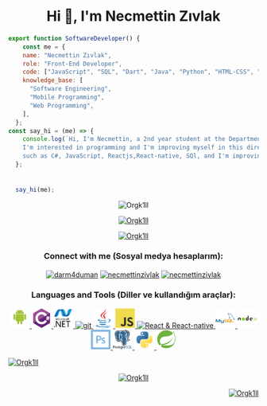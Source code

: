 


<h1 align="center">Hi 👋, I'm Necmettin Zıvlak</h1>

```javascript
export function SoftwareDeveloper() {
    const me = {
    name: "Necmettin Zıvlak",
    role: "Front-End Developer",
    code: ["JavaScript", "SQL", "Dart", "Java", "Python", "HTML-CSS", "C#"],
    knowledge_base: [
      "Software Engineering",
      "Mobile Programming",
      "Web Programming",
    ],
  };
const say_hi = (me) => {
    console.log(`Hi, I'm Necmettin, a 2nd year student at the Department of Computer Technologies. 
    I'm interested in programming and I'm improving myself in this direction. I have a good command of languages 
    such as C#, JavaScript, Reactjs,React-native, SQl, and I'm improving myself in mobile & web programming.`);
  };


  say_hi(me);

```

<p align="center"> <img src="https://komarev.com/ghpvc/?username=Orgk1ll&label=Profile%20views&color=0e75b6&style=flat" alt="Orgk1ll" /> </p>

<p align="center"> <a href="https://github.com/ryo-ma/github-profile-trophy"><img src="https://github-profile-trophy.vercel.app/?username=Orgk1ll&theme=darkhub" alt="Orgk1ll" /></a> </p>

<p align="center"> <a href="https://twitter.com/Orgk1ll" target="blank"><img src="https://img.shields.io/twitter/follow/Orgk1ll?logo=twitter&style=for-the-badge" alt="Orgk1ll" /></a> </p>

<h3 align="center">Connect with me (Sosyal medya hesaplarım):</h3>
<p align="center">
<a href="https://twitter.com/Orgk1ll" target="blank"><img align="center" src="https://raw.githubusercontent.com/rahuldkjain/github-profile-readme-generator/master/src/images/icons/Social/twitter.svg" alt="darm4duman" height="30" width="40" /></a>
<a href="https://linkedin.com/in/necmettinzivlak" target="blank"><img align="center" src="https://raw.githubusercontent.com/rahuldkjain/github-profile-readme-generator/master/src/images/icons/Social/linked-in-alt.svg" alt="necmettinzivlak" height="30" width="40" /></a>
<a href="https://instagram.com/necmettinzivlak" target="blank"><img align="center" src="https://raw.githubusercontent.com/rahuldkjain/github-profile-readme-generator/master/src/images/icons/Social/instagram.svg" alt="necmettinzivlak" height="30" width="40" /></a>
</p>

<h3 align="center">Languages and Tools (Diller ve kullandığım araçlar):</h3>
<p align="center"> <a href="https://developer.android.com" target="_blank" rel="noreferrer"> 
<img src="https://raw.githubusercontent.com/devicons/devicon/master/icons/android/android-original-wordmark.svg" alt="android" width="40" height="40"/> </a> <a href="https://www.cprogramming.com/" target="_blank" rel="noreferrer"> 
<img src="https://raw.githubusercontent.com/devicons/devicon/master/icons/csharp/csharp-original.svg" alt="csharp" width="40" height="40"/> </a> <a href="https://dotnet.microsoft.com/" target="_blank" rel="noreferrer"> 
<img src="https://raw.githubusercontent.com/devicons/devicon/master/icons/dot-net/dot-net-original-wordmark.svg" alt="dotnet" width="40" height="40"/> </a> <a href="https://firebase.google.com/" target="_blank" rel="noreferrer"> 
 <img src="https://www.vectorlogo.zone/logos/git-scm/git-scm-icon.svg" alt="git" width="40" height="40"/> </a> <a href="https://heroku.com" target="_blank" rel="noreferrer"> 
<img src="https://raw.githubusercontent.com/devicons/devicon/master/icons/java/java-original.svg" alt="java" width="40" height="40"/> </a> <a href="https://developer.mozilla.org/en-US/docs/Web/JavaScript" target="_blank" rel="noreferrer"> 
<img src="https://raw.githubusercontent.com/devicons/devicon/master/icons/javascript/javascript-original.svg" alt="javascript" width="40" height="40"/> </a> <a href="https://kotlinlang.org" target="_blank" rel="noreferrer"> 
<img src="https://upload.wikimedia.org/wikipedia/commons/a/a7/React-icon.svg" alt="React & React-native" width="40" height="40"/> </a> <a href="https://react.dev" target="_blank" rel="noreferrer"> 
<img src="https://raw.githubusercontent.com/devicons/devicon/master/icons/mysql/mysql-original-wordmark.svg" alt="mysql" width="40" height="40"/> </a> <a href="https://nodejs.org" target="_blank" rel="noreferrer">
 <img src="https://raw.githubusercontent.com/devicons/devicon/master/icons/nodejs/nodejs-original-wordmark.svg" alt="nodejs" width="40" height="40"/> </a> <a href="https://www.photoshop.com/en" target="_blank" rel="noreferrer"> 
 <img src="https://raw.githubusercontent.com/devicons/devicon/master/icons/photoshop/photoshop-line.svg" alt="photoshop" width="40" height="40"/> </a> <a href="https://www.php.net" target="_blank" rel="noreferrer">  <img src="https://raw.githubusercontent.com/devicons/devicon/master/icons/postgresql/postgresql-original-wordmark.svg" alt="postgresql" width="40" height="40"/> </a> <a href="https://www.python.org" target="_blank" rel="noreferrer"> 
 <img src="https://raw.githubusercontent.com/devicons/devicon/master/icons/python/python-original.svg" alt="python" width="40" height="40"/> </a> <a href="https://dotnet.microsoft.com/apps/xamarin" target="_blank" rel="noreferrer">
  <img src="https://raw.githubusercontent.com/github/explore/80688e429a7d4ef2fca1e82350fe8e3517d3494d/topics/spring-boot/spring-boot.png" alt="spring-boot" width="40" height="40"/> </a> <a href="https://spring.io/" target="_blank" rel="noreferrer"> </p> 

<p align="left"><img src="https://github-readme-stats.vercel.app/api/top-langs?username=Orgk1ll&theme=vision-friendly-dark&hide_border=1&show_icons=true&locale=en&layout=compact" alt="Orgk1ll" width="420" />
<p align="center"> <img  src="https://github-readme-stats.vercel.app/api?username=Orgk1ll&theme=radical&show_icons=true" alt="Orgk1ll" width="500" />

<p align="right"> <img src="https://github-readme-streak-stats.herokuapp.com/?user=Orgk1ll&theme=dark&hide_border=1&count_private=true" alt="Orgk1ll"  width="500" /> 





